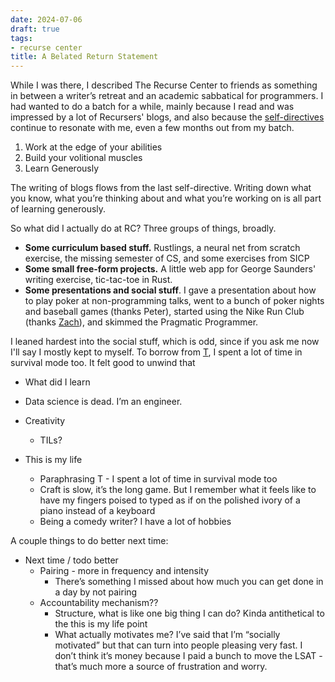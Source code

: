 ```yaml
---
date: 2024-07-06
draft: true 
tags:
- recurse center
title: A Belated Return Statement
---
```


While I was there, I described The Recurse Center to friends as something in between a writer’s retreat and an academic sabbatical for programmers. I had wanted to do a batch for a while, mainly because I read and was impressed by a lot of Recursers' blogs, and also because the [self-directives](https://www.recurse.com/self-directives) continue to resonate with me, even a few months out from my batch. 

1. Work at the edge of your abilities 
2. Build your volitional muscles 
3. Learn Generously

The writing of blogs flows from the last self-directive. Writing down what you know, what you’re thinking about and what you’re working on is all part of learning generously.  

So what did I actually do at RC? Three groups of things, broadly. 

- **Some curriculum based stuff.** Rustlings, a neural net from scratch exercise, the missing semester of CS, and some exercises from SICP
- **Some small free-form projects.** A little web app for George Saunders' writing exercise, tic-tac-toe in Rust. 
- **Some presentations and social stuff**. I gave a presentation about how to play poker at non-programming talks, went to a bunch of poker nights and baseball games (thanks Peter), started using the Nike Run Club (thanks [Zach](https://lippingoff.netlify.app/blog/not-about-running/)), and skimmed the Pragmatic Programmer. 

I leaned hardest into the social stuff, which is odd, since if you ask me now I'll say I mostly kept to myself. To borrow from [T](https://teresaibarra.com/recurse/2024/05/10/last-week.html), I spent a lot of time in survival mode too. It felt good to unwind that 

- What did I learn

- Data science is dead. I’m an engineer.
- Creativity
    - TILs?
- This is my life
    - Paraphrasing T - I spent a lot of time in survival mode too
    - Craft is slow, it’s the long game. But I remember what it feels like to have my fingers poised to typed as if on the polished ivory of a piano instead of a keyboard
    - Being a comedy writer? I have a lot of hobbies

A couple things to do better next time: 


- Next time / todo better
    - Pairing - more in frequency and intensity
        - There’s something I missed about how much you can get done in a day by not pairing
    - Accountability mechanism??
        - Structure, what is like one big thing I can do? Kinda antithetical to the this is my life point
        - What actually motivates me? I’ve said that I’m “socially motivated” but that can turn into people pleasing very fast. I don’t think it’s money because I paid a bunch to move the LSAT - that’s much more a source of frustration and worry.